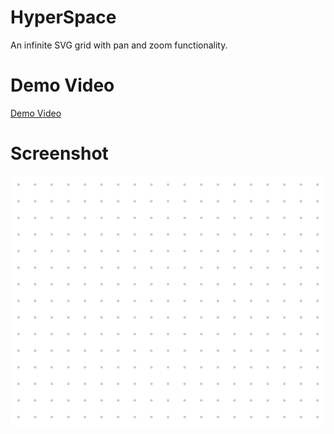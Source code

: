 # HyperSpace

An infinite SVG grid with pan and zoom functionality.

# Demo Video
[Demo Video](https://youtu.be/QLrJZMc7E8s)

# Screenshot

![](./screenshot.png)
